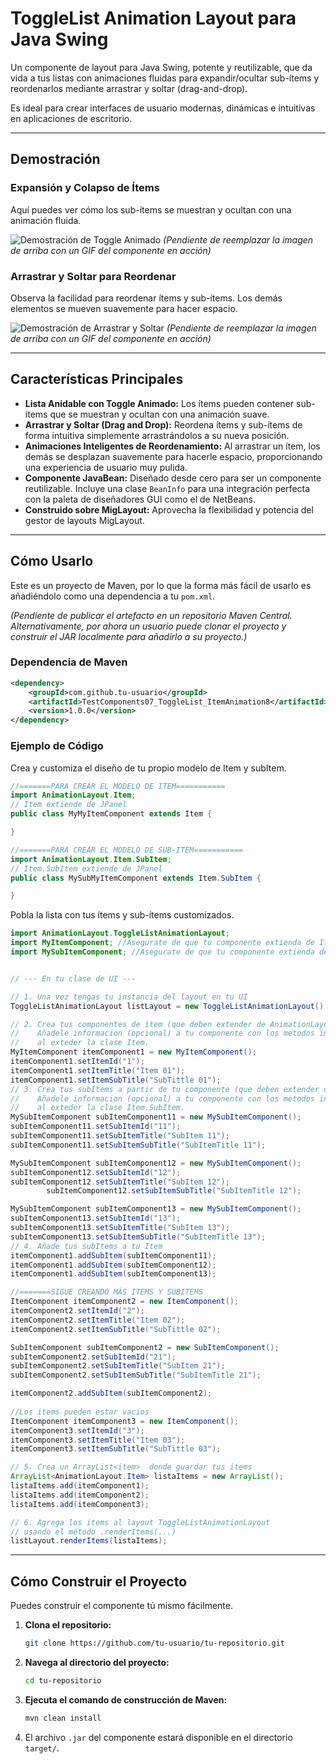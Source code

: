 # ToggleList Animation Layout para Java Swing

Un componente de layout para Java Swing, potente y reutilizable, que da vida a tus listas con animaciones fluidas para expandir/ocultar sub-ítems y reordenarlos mediante arrastrar y soltar (drag-and-drop).

Es ideal para crear interfaces de usuario modernas, dinámicas e intuitivas en aplicaciones de escritorio.

---

## Demostración

### Expansión y Colapso de Ítems
Aquí puedes ver cómo los sub-ítems se muestran y ocultan con una animación fluida.

![Demostración de Toggle Animado](https://via.placeholder.com/600x300.png?text=REEMPLAZAR+CON+GIF+DE+ANIMACIÓN+DE+TOGGLE)
*(Pendiente de reemplazar la imagen de arriba con un GIF del componente en acción)*

### Arrastrar y Soltar para Reordenar
Observa la facilidad para reordenar ítems y sub-ítems. Los demás elementos se mueven suavemente para hacer espacio.

![Demostración de Arrastrar y Soltar](https://via.placeholder.com/600x300.png?text=REEMPLAZAR+CON+GIF+DE+DRAG+AND+DROP)
*(Pendiente de reemplazar la imagen de arriba con un GIF del componente en acción)*

---

## Características Principales

- **Lista Anidable con Toggle Animado:** Los ítems pueden contener sub-ítems que se muestran y ocultan con una animación suave.
- **Arrastrar y Soltar (Drag and Drop):** Reordena ítems y sub-ítems de forma intuitiva simplemente arrastrándolos a su nueva posición.
- **Animaciones Inteligentes de Reordenamiento:** Al arrastrar un ítem, los demás se desplazan suavemente para hacerle espacio, proporcionando una experiencia de usuario muy pulida.
- **Componente JavaBean:** Diseñado desde cero para ser un componente reutilizable. Incluye una clase `BeanInfo` para una integración perfecta con la paleta de diseñadores GUI como el de NetBeans.
- **Construido sobre MigLayout:** Aprovecha la flexibilidad y potencia del gestor de layouts MigLayout.

---

## Cómo Usarlo

Este es un proyecto de Maven, por lo que la forma más fácil de usarlo es añadiéndolo como una dependencia a tu `pom.xml`.

*(Pendiente de publicar el artefacto en un repositorio Maven Central. Alternativamente, por ahora un usuario puede clonar el proyecto y construir el JAR localmente para añadirlo a su proyecto.)*

### Dependencia de Maven

```xml
<dependency>
    <groupId>com.github.tu-usuario</groupId>
    <artifactId>TestComponents07_ToggleList_ItemAnimation8</artifactId>
    <version>1.0.0</version>
</dependency>
```

### Ejemplo de Código
Crea y customiza el diseño de tu propio modelo de Item y subItem.
```java
//=======PARA CREAR EL MODELO DE ITEM===========
import AnimationLayout.Item;
// Item extiende de JPanel
public class MyMyItemComponent extends Item {

}

//=======PARA CREAR EL MODELO DE SUB-ITEM===========
import AnimationLayout.Item.SubItem;
// Item.SubItem extiende de JPanel
public class MySubMyItemComponent extends Item.SubItem {

}
```
Pobla la lista con tus ítems y sub-ítems customizados.

```java
import AnimationLayout.ToggleListAnimationLayout;
import MyItemComponent; //Asegurate de que tu componente extienda de Item.
import MySubItemComponent; //Asegurate de que tu componente extienda de Item.SubItem.


// --- En tu clase de UI ---

// 1. Una vez tengas tu instancia del layout en tu UI
ToggleListAnimationLayout listLayout = new ToggleListAnimationLayout();

// 2. Crea tus componentes de ítem (que deben extender de AnimationLayout.Item)
//    Añadele informacion (opcional) a tu componente con los metodos incluidos 
//    al exteder la clase Item.
MyItemComponent itemComponent1 = new MyItemComponent();
itemComponent1.setItemId("1");
itemComponent1.setItemTitle("Item 01");
itemComponent1.setItemSubTitle("SubTittle 01");
// 3. Crea tus subItems a partir de tu componente (que deben extender de AnimationLayout.Item.SubItem)
//    Añadele informacion (opcional) a tu componente con los metodos incluidos 
//    al exteder la clase Item.SubItem.
MySubItemComponent subItemComponent11 = new MySubItemComponent();
subItemComponent11.setSubItemId("11");
subItemComponent11.setSubItemTitle("SubItem 11");
subItemComponent11.setSubItemSubTitle("SubItemTitle 11");

MySubItemComponent subItemComponent12 = new MySubItemComponent();
subItemComponent12.setSubItemId("12");
subItemComponent12.setSubItemTitle("SubItem 12");
        subItemComponent12.setSubItemSubTitle("SubItemTitle 12");

MySubItemComponent subItemComponent13 = new MySubItemComponent();
subItemComponent13.setSubItemId("13");
subItemComponent13.setSubItemTitle("SubItem 13");
subItemComponent13.setSubItemSubTitle("SubItemTitle 13");
// 4. Añade tus subItems a tu Item
itemComponent1.addSubItem(subItemComponent11);
itemComponent1.addSubItem(subItemComponent12);
itemComponent1.addSubItem(subItemComponent13);

//=======SIGUE CREANDO MÁS ITEMS Y SUBITEMS
ItemComponent itemComponent2 = new ItemComponent();
itemComponent2.setItemId("2");
itemComponent2.setItemTitle("Item 02");
itemComponent2.setItemSubTitle("SubTittle 02");

SubItemComponent subItemComponent2 = new SubItemComponent();
subItemComponent2.setSubItemId("21");
subItemComponent2.setSubItemTitle("SubItem 21");
subItemComponent2.setSubItemSubTitle("SubItemTitle 21");

itemComponent2.addSubItem(subItemComponent2);
        
//Los items pueden estar vacios
ItemComponent itemComponent3 = new ItemComponent();
itemComponent3.setItemId("3");
itemComponent3.setItemTitle("Item 03");
itemComponent3.setItemSubTitle("SubTittle 03");

// 5. Crea un ArrayList<item>  donde guardar tus items
ArrayList<AnimationLayout.Item> listaItems = new ArrayList();
listaItems.add(itemComponent1);
listaItems.add(itemComponent2);
listaItems.add(itemComponent3);

// 6. Agrega los items al layout ToggleListAnimationLayout 
// usando el método .renderItems(...)
listLayout.renderItems(listaItems);
```

---

## Cómo Construir el Proyecto

Puedes construir el componente tú mismo fácilmente.

1.  **Clona el repositorio:**
    ```sh
    git clone https://github.com/tu-usuario/tu-repositorio.git
    ```
2.  **Navega al directorio del proyecto:**
    ```sh
    cd tu-repositorio
    ```
3.  **Ejecuta el comando de construcción de Maven:**
    ```sh
    mvn clean install
    ```
4.  El archivo `.jar` del componente estará disponible en el directorio `target/`.
